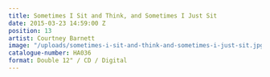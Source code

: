 ```yaml
---
title: Sometimes I Sit and Think, and Sometimes I Just Sit
date: 2015-03-23 14:59:00 Z
position: 13
artist: Courtney Barnett
image: "/uploads/sometimes-i-sit-and-think-and-sometimes-i-just-sit.jpg"
catalogue-number: HA036
format: Double 12" / CD / Digital
---
```


